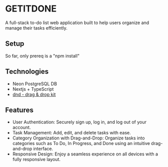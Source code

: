 # GETITDONE

A full-stack to-do list web application built to help users organize and manage their tasks efficiently.

## Setup

So far, only prereq is a "npm install"

## Technologies

- Neon PostgreSQL DB
- Nextjs + TypeScript
- [dnd - drag & drop kit](https://dndkit.com/)

## Features

- User Authentication: Securely sign up, log in, and log out of your account.
- Task Management: Add, edit, and delete tasks with ease.
- Category Organization with Drag-and-Drop: Organize tasks into categories such as To Do, In Progress, and Done using an intuitive drag-and-drop interface.
- Responsive Design: Enjoy a seamless experience on all devices with a fully responsive layout.
